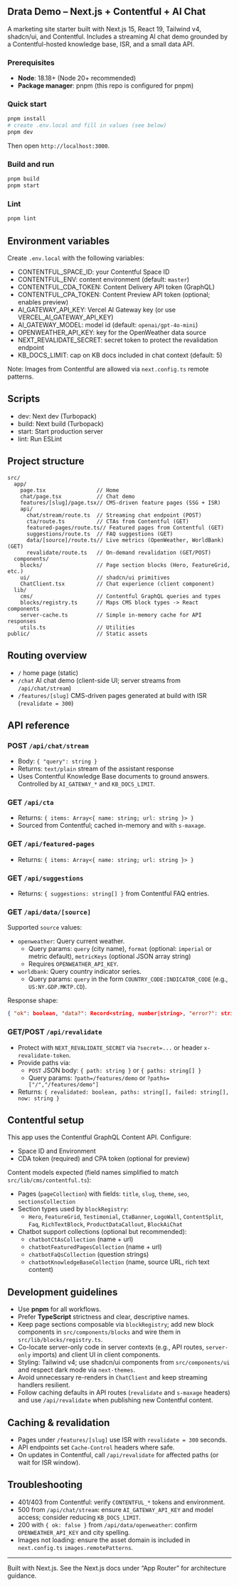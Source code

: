 ## Drata Demo – Next.js + Contentful + AI Chat

A marketing site starter built with Next.js 15, React 19, Tailwind v4, shadcn/ui, and Contentful. Includes a streaming AI chat demo grounded by a Contentful-hosted knowledge base, ISR, and a small data API.

### Prerequisites
- **Node**: 18.18+ (Node 20+ recommended)
- **Package manager**: pnpm (this repo is configured for pnpm)

### Quick start
```bash
pnpm install
# create .env.local and fill in values (see below)
pnpm dev
```
Then open `http://localhost:3000`.

### Build and run
```bash
pnpm build
pnpm start
```

### Lint
```bash
pnpm lint
```

## Environment variables
Create `.env.local` with the following variables:

- CONTENTFUL_SPACE_ID: your Contentful Space ID
- CONTENTFUL_ENV: content environment (default: `master`)
- CONTENTFUL_CDA_TOKEN: Content Delivery API token (GraphQL)
- CONTENTFUL_CPA_TOKEN: Content Preview API token (optional; enables preview)
- AI_GATEWAY_API_KEY: Vercel AI Gateway key (or use VERCEL_AI_GATEWAY_API_KEY)
- AI_GATEWAY_MODEL: model id (default: `openai/gpt-4o-mini`)
- OPENWEATHER_API_KEY: key for the OpenWeather data source
- NEXT_REVALIDATE_SECRET: secret token to protect the revalidation endpoint
- KB_DOCS_LIMIT: cap on KB docs included in chat context (default: 5)

Note: Images from Contentful are allowed via `next.config.ts` remote patterns.

## Scripts
- dev: Next dev (Turbopack)
- build: Next build (Turbopack)
- start: Start production server
- lint: Run ESLint

## Project structure
```
src/
  app/
    page.tsx                // Home
    chat/page.tsx           // Chat demo
    features/[slug]/page.tsx// CMS-driven feature pages (SSG + ISR)
    api/
      chat/stream/route.ts  // Streaming chat endpoint (POST)
      cta/route.ts          // CTAs from Contentful (GET)
      featured-pages/route.ts// Featured pages from Contentful (GET)
      suggestions/route.ts  // FAQ suggestions (GET)
      data/[source]/route.ts// Live metrics (OpenWeather, WorldBank) (GET)
      revalidate/route.ts   // On-demand revalidation (GET/POST)
  components/
    blocks/                 // Page section blocks (Hero, FeatureGrid, etc.)
    ui/                     // shadcn/ui primitives
    ChatClient.tsx          // Chat experience (client component)
  lib/
    cms/                    // Contentful GraphQL queries and types
    blocks/registry.ts      // Maps CMS block types -> React components
    server-cache.ts         // Simple in-memory cache for API responses
    utils.ts                // Utilities
public/                     // Static assets
```

## Routing overview
- `/` home page (static)
- `/chat` AI chat demo (client-side UI; server streams from `/api/chat/stream`)
- `/features/[slug]` CMS-driven pages generated at build with ISR (`revalidate = 300`)

## API reference

### POST `/api/chat/stream`
- Body: `{ "query": string }`
- Returns: `text/plain` stream of the assistant response
- Uses Contentful Knowledge Base documents to ground answers. Controlled by `AI_GATEWAY_*` and `KB_DOCS_LIMIT`.

### GET `/api/cta`
- Returns: `{ items: Array<{ name: string; url: string }> }`
- Sourced from Contentful; cached in-memory and with `s-maxage`.

### GET `/api/featured-pages`
- Returns: `{ items: Array<{ name: string; url: string }> }`

### GET `/api/suggestions`
- Returns: `{ suggestions: string[] }` from Contentful FAQ entries.

### GET `/api/data/[source]`
Supported `source` values:
- `openweather`: Query current weather.
  - Query params: `query` (city name), `format` (optional: `imperial` or metric default), `metricKeys` (optional JSON array string)
  - Requires `OPENWEATHER_API_KEY`.
- `worldbank`: Query country indicator series.
  - Query params: `query` in the form `COUNTRY_CODE:INDICATOR_CODE` (e.g., `US:NY.GDP.MKTP.CD`).

Response shape:
```json
{ "ok": boolean, "data?": Record<string, number|string>, "error?": string, "asOf?": string }
```

### GET/POST `/api/revalidate`
- Protect with `NEXT_REVALIDATE_SECRET` via `?secret=...` or header `x-revalidate-token`.
- Provide paths via:
  - `POST` JSON body: `{ path: string }` or `{ paths: string[] }`
  - Query params: `?path=/features/demo` or `?paths=["/","/features/demo"]`
- Returns: `{ revalidated: boolean, paths: string[], failed: string[], now: string }`

## Contentful setup
This app uses the Contentful GraphQL Content API. Configure:
- Space ID and Environment
- CDA token (required) and CPA token (optional for preview)

Content models expected (field names simplified to match `src/lib/cms/contentful.ts`):
- Pages (`pageCollection`) with fields: `title`, `slug`, `theme`, `seo`, `sectionsCollection`
- Section types used by `blockRegistry`:
  - `Hero`, `FeatureGrid`, `Testimonial`, `CtaBanner`, `LogoWall`, `ContentSplit`, `Faq`, `RichTextBlock`, `ProductDataCallout`, `BlockAiChat`
- Chatbot support collections (optional but recommended):
  - `chatbotCtAsCollection` (name + url)
  - `chatbotFeaturedPagesCollection` (name + url)
  - `chatbotFaQsCollection` (question strings)
  - `chatbotKnowledgeBaseCollection` (name, source URL, rich text content)

## Development guidelines
- Use **pnpm** for all workflows.
- Prefer **TypeScript** strictness and clear, descriptive names.
- Keep page sections composable via `blockRegistry`; add new block components in `src/components/blocks` and wire them in `src/lib/blocks/registry.ts`.
- Co-locate server-only code in server contexts (e.g., API routes, `server-only` imports) and client UI in client components.
- Styling: Tailwind v4; use shadcn/ui components from `src/components/ui` and respect dark mode via `next-themes`.
- Avoid unnecessary re-renders in `ChatClient` and keep streaming handlers resilient.
- Follow caching defaults in API routes (`revalidate` and `s-maxage` headers) and use `/api/revalidate` when publishing new Contentful content.

## Caching & revalidation
- Pages under `/features/[slug]` use ISR with `revalidate = 300` seconds.
- API endpoints set `Cache-Control` headers where safe.
- On updates in Contentful, call `/api/revalidate` for affected paths (or wait for ISR window).

## Troubleshooting
- 401/403 from Contentful: verify `CONTENTFUL_*` tokens and environment.
- 500 from `/api/chat/stream`: ensure `AI_GATEWAY_API_KEY` and model access; consider reducing `KB_DOCS_LIMIT`.
- 200 with `{ ok: false }` from `/api/data/openweather`: confirm `OPENWEATHER_API_KEY` and city spelling.
- Images not loading: ensure the asset domain is included in `next.config.ts` `images.remotePatterns`.

---

Built with Next.js. See the Next.js docs under “App Router” for architecture guidance.
